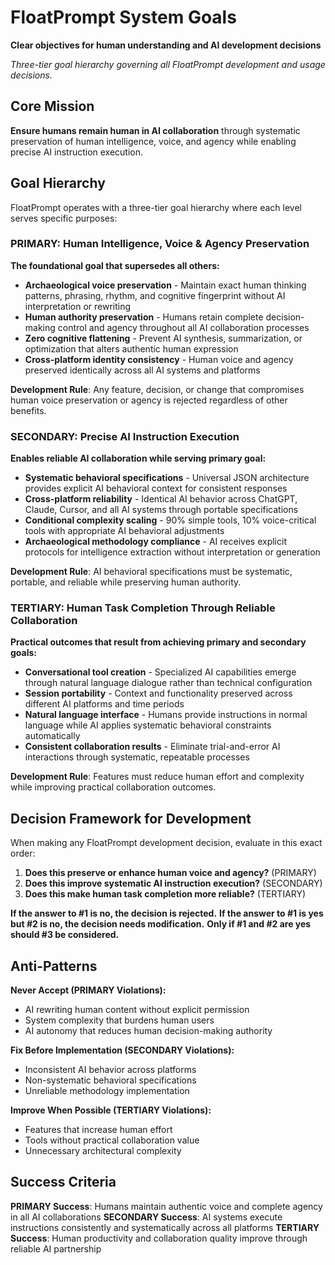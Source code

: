 # FloatPrompt System Goals

**Clear objectives for human understanding and AI development decisions**

*Three-tier goal hierarchy governing all FloatPrompt development and usage decisions.*

## Core Mission

**Ensure humans remain human in AI collaboration** through systematic preservation of human intelligence, voice, and agency while enabling precise AI instruction execution.

## Goal Hierarchy

FloatPrompt operates with a three-tier goal hierarchy where each level serves specific purposes:

### PRIMARY: Human Intelligence, Voice & Agency Preservation

**The foundational goal that supersedes all others:**

- **Archaeological voice preservation** - Maintain exact human thinking patterns, phrasing, rhythm, and cognitive fingerprint without AI interpretation or rewriting
- **Human authority preservation** - Humans retain complete decision-making control and agency throughout all AI collaboration processes
- **Zero cognitive flattening** - Prevent AI synthesis, summarization, or optimization that alters authentic human expression
- **Cross-platform identity consistency** - Human voice and agency preserved identically across all AI systems and platforms

**Development Rule**: Any feature, decision, or change that compromises human voice preservation or agency is rejected regardless of other benefits.

### SECONDARY: Precise AI Instruction Execution

**Enables reliable AI collaboration while serving primary goal:**

- **Systematic behavioral specifications** - Universal JSON architecture provides explicit AI behavioral context for consistent responses
- **Cross-platform reliability** - Identical AI behavior across ChatGPT, Claude, Cursor, and all AI systems through portable specifications
- **Conditional complexity scaling** - 90% simple tools, 10% voice-critical tools with appropriate AI behavioral adjustments
- **Archaeological methodology compliance** - AI receives explicit protocols for intelligence extraction without interpretation or generation

**Development Rule**: AI behavioral specifications must be systematic, portable, and reliable while preserving human authority.

### TERTIARY: Human Task Completion Through Reliable Collaboration

**Practical outcomes that result from achieving primary and secondary goals:**

- **Conversational tool creation** - Specialized AI capabilities emerge through natural language dialogue rather than technical configuration
- **Session portability** - Context and functionality preserved across different AI platforms and time periods
- **Natural language interface** - Humans provide instructions in normal language while AI applies systematic behavioral constraints automatically
- **Consistent collaboration results** - Eliminate trial-and-error AI interactions through systematic, repeatable processes

**Development Rule**: Features must reduce human effort and complexity while improving practical collaboration outcomes.

## Decision Framework for Development

When making any FloatPrompt development decision, evaluate in this exact order:

1. **Does this preserve or enhance human voice and agency?** (PRIMARY)
2. **Does this improve systematic AI instruction execution?** (SECONDARY)  
3. **Does this make human task completion more reliable?** (TERTIARY)

**If the answer to #1 is no, the decision is rejected.**
**If the answer to #1 is yes but #2 is no, the decision needs modification.**
**Only if #1 and #2 are yes should #3 be considered.**

## Anti-Patterns

**Never Accept (PRIMARY Violations):**
- AI rewriting human content without explicit permission
- System complexity that burdens human users
- AI autonomy that reduces human decision-making authority

**Fix Before Implementation (SECONDARY Violations):**
- Inconsistent AI behavior across platforms
- Non-systematic behavioral specifications
- Unreliable methodology implementation

**Improve When Possible (TERTIARY Violations):**
- Features that increase human effort
- Tools without practical collaboration value
- Unnecessary architectural complexity

## Success Criteria

**PRIMARY Success**: Humans maintain authentic voice and complete agency in all AI collaborations
**SECONDARY Success**: AI systems execute instructions consistently and systematically across all platforms
**TERTIARY Success**: Human productivity and collaboration quality improve through reliable AI partnership
